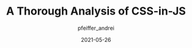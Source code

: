 ---
author: pfeiffer_andrei
date: 2021-05-26
permalink: false
publisher: css
tags:
  - css 
target_url: https://css-tricks.com/a-thorough-analysis-of-css-in-js/
title: A Thorough Analysis of CSS-in-JS
---